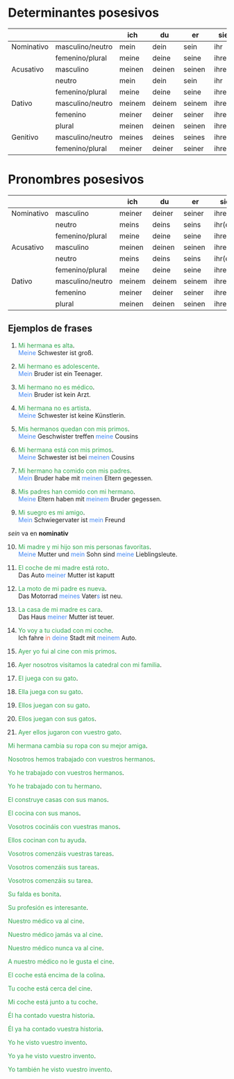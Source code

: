 # Determinantes posesivos

|  |  | ich | du | er | sie | es | wir | ihr | sie |
| --- | --- | --- | --- | --- | --- | --- | --- | --- | --- |
| Nominativo | masculino/neutro | mein | dein | sein | ihr | sein | unser | euer | ihr |
| | femenino/plural | meine | deine | seine | ihre | seine | unsere | eure | ihre |
| Acusativo  | masculino | meinen | deinen | seinen | ihren | seinen | unseren | euren | ihren |
| | neutro | mein | dein | sein | ihr | sein | unser | euer | ihr |
| | femenino/plural | meine | deine | seine | ihre | seine | unsere | eure | ihre |
| Dativo | masculino/neutro | meinem | deinem | seinem | ihrem | seinem | unserem | eurem | ihrem |
| | femenino | meiner | deiner | seiner | ihrer | seiner | unserer | eurer | ihrer |
| | plural | meinen | deinen | seinen | ihren | seinen | unseren | euren | ihren |
| Genitivo | masculino/neutro | meines | deines | seines | ihres | seines | unseres | eures | ihres |
| | femenino/plural | meiner | deiner | seiner | ihrer | seiner | unserer | eurer | ihrer |


# Pronombres posesivos

|  |  | ich | du | er | sie | es | wir | ihr | sie |
| --- | --- | --- | --- | --- | --- | --- | --- | --- | --- |
| Nominativo | masculino | meiner | deiner | seiner | ihrer | seiner | unserer | eurer | ihrer |
| | neutro | meins | deins | seins | ihr(e)s | seins | unseres | eures | ihr(e)s |
| | femenino/plural | meine | deine | seine | ihre | seine | unsere | eure | ihre |
| Acusativo | masculino | meinen | deinen | seinen | ihren | seinen | unseren | euren | ihren |
| | neutro | meins | deins | seins | ihr(e)s | seins | unseres | eures | ihr(e)s |
| | femenino/plural | meine | deine | seine | ihre | seine | unsere | eure | ihre |
| Dativo | masculino/neutro | meinem | deinem | seinem | ihrem | seinem | unserem | eurem | ihrem |
| | femenino | meiner | deiner | seiner | ihrer | seiner | unserer | eurer | ihrer |
| | plural | meinen | deinen | seinen | ihren | seinen | unseren | euren | ihren |

## Ejemplos de frases

1. <span style="color:#32a852">Mi hermana es alta</span>. <br>
<span style="color:#4287f5">Meine</span> Schwester ist groß.

2. <span style="color:#32a852">Mi hermano es adolescente</span>. <br>
<span style="color:#4287f5">Mein</span> Bruder ist ein Teenager.

3. <span style="color:#32a852">Mi hermano no es médico</span>. <br>
<span style="color:#4287f5">Mein</span> Bruder ist kein Arzt.

4. <span style="color:#32a852">Mi hermana no es artista</span>. <br>
<span style="color:#4287f5">Meine</span> Schwester ist keine Künstlerin.

5. <span style="color:#32a852">Mis hermanos quedan con mis primos</span>. <br>
<span style="color:#4287f5">Meine</span> Geschwister treffen <span style="color:#4287f5">meine</span> Cousins

6. <span style="color:#32a852">Mi hermana está con mis primos</span>. <br>
<span style="color:#4287f5">Meine</span> Schwester ist bei <span style="color:#4287f5">meinen</span> Cousins

7. <span style="color:#32a852">Mi hermano ha comido con mis padres</span>. <br>
<span style="color:#4287f5">Mein</span> Bruder habe mit <span style="color:#4287f5">meinen</span> Eltern gegessen.

8. <span style="color:#32a852">Mis padres han comido con mi hermano</span>. <br>
<span style="color:#4287f5">Meine</span> Eltern haben mit <span style="color:#4287f5">meinem</span> Bruder gegessen.

9. <span style="color:#32a852">Mi suegro es mi amigo</span>. <br>
<span style="color:#4287f5">Mein</span> Schwiegervater ist <span style="color:#4287f5">mein</span> Freund

*sein* va en **nominativ**

10. <span style="color:#32a852">Mi madre y mi hijo son mis personas favoritas</span>. <br>
<span style="color:#4287f5">Meine</span> Mutter und <span style="color:#4287f5">mein</span> Sohn sind <span style="color:#4287f5">meine</span> Lieblingsleute.

11. <span style="color:#32a852">El coche de mi madre está roto</span>. <br>
Das Auto <span style="color:#4287f5">meiner</span> Mutter ist kaputt

12. <span style="color:#32a852">La moto de mi padre es nueva</span>. <br>
Das Motorrad <span style="color:#4287f5">meines</span> Vater<span style="color:#4287f5">s</span> ist neu.

13. <span style="color:#32a852">La casa de mi madre es cara</span>. <br>
Das Haus <span style="color:#4287f5">meiner</span> Mutter ist teuer.

14. <span style="color:#32a852">Yo voy a tu ciudad con mi coche</span>. <br>
Ich fahre <span style="color:#f55d42">in</span> <span style="color:#4287f5">deine</span> Stadt mit <span style="color:#4287f5">meinem</span> Auto.

15. <span style="color:#32a852">Ayer yo fui al cine con mis primos</span>. <br>

16. <span style="color:#32a852">Ayer nosotros visitamos la catedral con mi familia</span>. <br>

17. <span style="color:#32a852">El juega con su gato</span>. <br>

18. <span style="color:#32a852">Ella juega con su gato</span>. <br>

19. <span style="color:#32a852">Ellos juegan con su gato</span>. <br>

20. <span style="color:#32a852">Ellos juegan con sus gatos</span>. <br>

21. <span style="color:#32a852">Ayer ellos jugaron con vuestro gato</span>. <br>

<span style="color:#32a852">Mi hermana cambia su ropa con su mejor amiga</span>. <br>

<span style="color:#32a852">Nosotros hemos trabajado con vuestros hermanos</span>. <br>

<span style="color:#32a852">Yo he trabajado con vuestros hermanos</span>. <br>

<span style="color:#32a852">Yo he trabajado con tu hermano</span>. <br>

<span style="color:#32a852">El construye casas con sus manos</span>. <br>

<span style="color:#32a852">El cocina con sus manos</span>. <br>

<span style="color:#32a852">Vosotros cocináis con vuestras manos</span>. <br>

<span style="color:#32a852">Ellos cocinan con tu ayuda</span>. <br>

<span style="color:#32a852">Vosotros comenzáis vuestras tareas</span>. <br>

<span style="color:#32a852">Vosotros comenzáis sus tareas</span>. <br>

<span style="color:#32a852">Vosotros comenzáis su tarea</span>. <br>

<span style="color:#32a852">Su falda es bonita</span>. <br>

<span style="color:#32a852">Su profesión es interesante</span>. <br>

<span style="color:#32a852">Nuestro médico va al cine</span>. <br>

<span style="color:#32a852">Nuestro médico jamás va al cine</span>. <br>

<span style="color:#32a852">Nuestro médico nunca va al cine</span>. <br>

<span style="color:#32a852">A nuestro médico no le gusta el cine</span>. <br>

<span style="color:#32a852">El coche está encima de la colina</span>. <br>

<span style="color:#32a852">Tu coche está cerca del cine</span>. <br>

<span style="color:#32a852">Mi coche está junto a tu coche</span>. <br>

<span style="color:#32a852">Él ha contado vuestra historia</span>. <br>

<span style="color:#32a852">Él ya ha contado vuestra historia</span>. <br>

<span style="color:#32a852">Yo he visto vuestro invento</span>. <br>

<span style="color:#32a852">Yo ya he visto vuestro invento</span>. <br>

<span style="color:#32a852">Yo también he visto vuestro invento</span>. <br>
